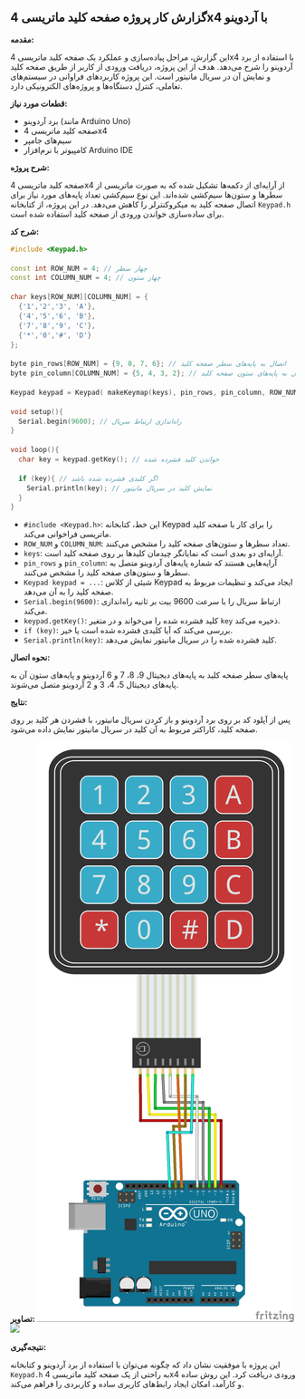 ## گزارش کار پروژه صفحه کلید ماتریسی 4x4 با آردوینو

**مقدمه:**

این گزارش، مراحل پیاده‌سازی و عملکرد یک صفحه کلید ماتریسی 4x4 با استفاده از برد آردوینو را شرح می‌دهد. هدف از این پروژه، دریافت ورودی از کاربر از طریق صفحه کلید و نمایش آن در سریال مانیتور است. این پروژه کاربردهای فراوانی در سیستم‌های تعاملی، کنترل دستگاه‌ها و پروژه‌های الکترونیکی دارد.

**قطعات مورد نیاز:**

*   برد آردوینو (مانند Arduino Uno)
*   صفحه کلید ماتریسی 4x4
*   سیم‌های جامپر
*   کامپیوتر با نرم‌افزار Arduino IDE

**شرح پروژه:**

صفحه کلید ماتریسی 4x4 از آرایه‌ای از دکمه‌ها تشکیل شده که به صورت ماتریسی از سطرها و ستون‌ها سیم‌کشی شده‌اند. این نوع سیم‌کشی تعداد پایه‌های مورد نیاز برای اتصال صفحه کلید به میکروکنترلر را کاهش می‌دهد. در این پروژه، از کتابخانه `Keypad.h` برای ساده‌سازی خواندن ورودی از صفحه کلید استفاده شده است.

**شرح کد:**

```cpp
#include <Keypad.h>

const int ROW_NUM = 4; // چهار سطر
const int COLUMN_NUM = 4; // چهار ستون

char keys[ROW_NUM][COLUMN_NUM] = {
  {'1','2','3', 'A'},
  {'4','5','6', 'B'},
  {'7','8','9', 'C'},
  {'*','0','#', 'D'}
};

byte pin_rows[ROW_NUM] = {9, 8, 7, 6}; // اتصال به پایه‌های سطر صفحه کلید
byte pin_column[COLUMN_NUM] = {5, 4, 3, 2}; // اتصال به پایه‌های ستون صفحه کلید

Keypad keypad = Keypad( makeKeymap(keys), pin_rows, pin_column, ROW_NUM, COLUMN_NUM );

void setup(){
  Serial.begin(9600); // راه‌اندازی ارتباط سریال
}

void loop(){
  char key = keypad.getKey(); // خواندن کلید فشرده شده

  if (key){ // اگر کلیدی فشرده شده باشد
    Serial.println(key); // نمایش کلید در سریال مانیتور
  }
}
```

*   `#include <Keypad.h>`: این خط، کتابخانه Keypad را برای کار با صفحه کلید ماتریسی فراخوانی می‌کند.
*   `ROW_NUM` و `COLUMN_NUM`: تعداد سطرها و ستون‌های صفحه کلید را مشخص می‌کنند.
*   `keys`: آرایه‌ای دو بعدی است که نمایانگر چیدمان کلیدها بر روی صفحه کلید است.
*   `pin_rows` و `pin_column`: آرایه‌هایی هستند که شماره پایه‌های آردوینو متصل به سطرها و ستون‌های صفحه کلید را مشخص می‌کنند.
*   `Keypad keypad = ...`: شیئی از کلاس Keypad ایجاد می‌کند و تنظیمات مربوط به صفحه کلید را به آن می‌دهد.
*   `Serial.begin(9600)`: ارتباط سریال را با سرعت 9600 بیت بر ثانیه راه‌اندازی می‌کند.
*   `keypad.getKey()`: کلید فشرده شده را می‌خواند و در متغیر `key` ذخیره می‌کند.
*   `if (key)`: بررسی می‌کند که آیا کلیدی فشرده شده است یا خیر.
*   `Serial.println(key)`: کلید فشرده شده را در سریال مانیتور نمایش می‌دهد.

**نحوه اتصال:**

پایه‌های سطر صفحه کلید به پایه‌های دیجیتال 9، 8، 7 و 6 آردوینو و پایه‌های ستون آن به پایه‌های دیجیتال 5، 4، 3 و 2 آردوینو متصل می‌شوند.

**نتایج:**

پس از آپلود کد بر روی برد آردوینو و باز کردن سریال مانیتور، با فشردن هر کلید بر روی صفحه کلید، کاراکتر مربوط به آن کلید در سریال مانیتور نمایش داده می‌شود.

**تصاویر:**
![](https://github.com/vahidseyyedi/microProcessor/blob/main/07%20Laboratory/L_Report_07/src/Untitled%20Sketch%202_bb.jpg)
![](https://github.com/vahidseyyedi/microProcessor/blob/main/07%20Laboratory/L_Report_07/src/video_2025-01-21_00-09-45.gif)

**نتیجه‌گیری:**

این پروژه با موفقیت نشان داد که چگونه می‌توان با استفاده از برد آردوینو و کتابخانه `Keypad.h` به راحتی از یک صفحه کلید ماتریسی 4x4 ورودی دریافت کرد. این روش ساده و کارآمد، امکان ایجاد رابط‌های کاربری ساده و کاربردی را فراهم می‌کند.

